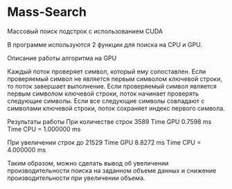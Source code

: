 # Mass-Search

Массовый поиск подстрок с использованием CUDA

В программе используются 2 функции для поиска на CPU и GPU.

Описание работы алгоритма на GPU

Каждый поток проверяет символ, который ему сопоставлен. Если проверяемый символ не является первым символом ключевой строки, то поток завершает выполнение. Если проверяемый символ является первым символом ключевой строки, поток начинает проверять следующие символы. Если все следующие символы совпадают с символами ключевой строки, поток сохраняет индекс первого символа.

Результаты работы При количестве строк 3589 Time GPU 0.7598 ms Time CPU = 1.000000 ms

При увеличении строк до 21529 Time GPU 8.8272 ms Time CPU = 4.000000 ms

Таким образом, можно сделать вывод об увеличении производительности поиска на заданном объеме данных и снижение производительности при увеличении объема.
